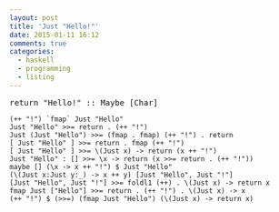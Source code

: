 ```yaml
---
layout: post
title: 'Just "Hello!"'
date: 2015-01-11 16:12
comments: true
categories:
  - haskell
  - programming
  - listing
---
```

<pre>return "Hello!" :: Maybe [Char]</pre>

    (++ "!") `fmap` Just "Hello"
    Just "Hello" >>= return . (++ "!")
    Just (Just "Hello") >>= (fmap . fmap) (++ "!") . return
    [ Just "Hello" ] >>= return . fmap (++ "!")
    [ Just "Hello" ] >>= \(Just x) -> return (x ++ "!")
    Just "Hello" : [] >>= \x -> return (x >>= return . (++ "!"))
    maybe [] (\x -> x ++ "!") $ Just "Hello"
    (\(Just x:Just y:_) -> x ++ y) [Just "Hello", Just "!"]
    [Just "Hello", Just "!"] >>= foldl1 (++) . \(Just x) -> return x
    fmap Just ["Hello"] >>= return . (++ "!") . \(Just x) -> x
    (++ "!") $ (>>=) (fmap Just "Hello") (\(Just x) -> return x)
